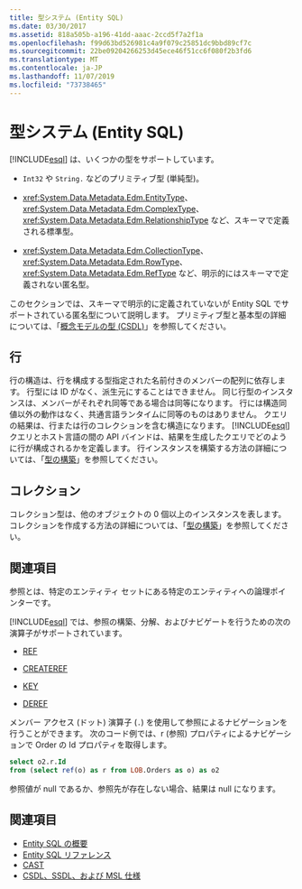 ```yaml
---
title: 型システム (Entity SQL)
ms.date: 03/30/2017
ms.assetid: 818a505b-a196-41dd-aaac-2ccd5f7a2f1a
ms.openlocfilehash: f99d63bd526981c4a9f079c25851dc9bbd89cf7c
ms.sourcegitcommit: 22be09204266253d45ece46f51cc6f080f2b3fd6
ms.translationtype: MT
ms.contentlocale: ja-JP
ms.lasthandoff: 11/07/2019
ms.locfileid: "73738465"
---
```

# <a name="type-system-entity-sql"></a>型システム (Entity SQL)
[!INCLUDE[esql](../../../../../../includes/esql-md.md)] は、いくつかの型をサポートしています。  
  
- `Int32` や `String.` などのプリミティブ型 (単純型)。  
  
- <xref:System.Data.Metadata.Edm.EntityType>、<xref:System.Data.Metadata.Edm.ComplexType>、<xref:System.Data.Metadata.Edm.RelationshipType> など、スキーマで定義される標準型。  
  
- <xref:System.Data.Metadata.Edm.CollectionType>、<xref:System.Data.Metadata.Edm.RowType>、<xref:System.Data.Metadata.Edm.RefType> など、明示的にはスキーマで定義されない匿名型。  
  
 このセクションでは、スキーマで明示的に定義されていないが Entity SQL でサポートされている匿名型について説明します。 プリミティブ型と基本型の詳細については、「[概念モデルの型 (CSDL)](/ef/ef6/modeling/designer/advanced/edmx/csdl-spec#conceptual-model-types-csdl)」を参照してください。  
  
## <a name="rows"></a>行  
 行の構造は、行を構成する型指定された名前付きのメンバーの配列に依存します。 行型には ID がなく、派生元にすることはできません。 同じ行型のインスタンスは、メンバーがそれぞれ同等である場合は同等になります。 行には構造同値以外の動作はなく、共通言語ランタイムに同等のものはありません。 クエリの結果は、行または行のコレクションを含む構造になります。 [!INCLUDE[esql](../../../../../../includes/esql-md.md)] クエリとホスト言語の間の API バインドは、結果を生成したクエリでどのように行が構成されるかを定義します。 行インスタンスを構築する方法の詳細については、「[型の構築](constructing-types-entity-sql.md)」を参照してください。  
  
## <a name="collections"></a>コレクション  
 コレクション型は、他のオブジェクトの 0 個以上のインスタンスを表します。 コレクションを作成する方法の詳細については、「[型の構築](constructing-types-entity-sql.md)」を参照してください。  
  
## <a name="references"></a>関連項目  
 参照とは、特定のエンティティ セットにある特定のエンティティへの論理ポインターです。  
  
 [!INCLUDE[esql](../../../../../../includes/esql-md.md)] では、参照の構築、分解、およびナビゲートを行うための次の演算子がサポートされています。  
  
- [REF](ref-entity-sql.md)  
  
- [CREATEREF](createref-entity-sql.md)  
  
- [KEY](key-entity-sql.md)  
  
- [DEREF](deref-entity-sql.md)  
  
 メンバー アクセス (ドット) 演算子 (`.`) を使用して参照によるナビゲーションを行うことができます。 次のコード例では、r (参照) プロパティによるナビゲーションで Order の Id プロパティを取得します。  
  
```sql  
select o2.r.Id   
from (select ref(o) as r from LOB.Orders as o) as o2   
```  
  
 参照値が null であるか、参照先が存在しない場合、結果は null になります。  
  
## <a name="see-also"></a>関連項目

- [Entity SQL の概要](entity-sql-overview.md)
- [Entity SQL リファレンス](entity-sql-reference.md)
- [CAST](cast-entity-sql.md)
- [CSDL、SSDL、および MSL 仕様](/ef/ef6/modeling/designer/advanced/edmx/csdl-spec)
